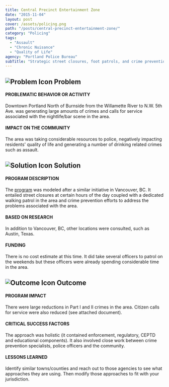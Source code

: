 ```yaml
---
title: Central Precinct Entertainment Zone
date: "2015-11-04"
layout: post
cover: /assets/policing.png
path: "/posts/central-precinct-entertainment-zone/"
category: "Policing"
tags:
  - "Assault"
  - "Chronic Nuisance"
  - "Quality of Life"
agency: "Portland Police Bureau"
subTitle: "Strategic street closures, foot patrols, and crime prevention efforts reduced crime in a targeted urban area."
---
```


## ![Problem Icon](https://github.com/google/material-design-icons/raw/master/alert/1x_web/ic_error_outline_black_48dp.png "Problem") Problem

#### PROBLEMATIC BEHAVIOR OR ACTIVITY

Downtown Portland North of Burnside from the Willamette River to N.W. 5th Ave. was generating large amounts of crimes and calls for service associated with the nightlife/bar scene in the area.

#### IMPACT ON THE COMMUNITY

The area was taking considerable resources to police, negatively impacting residents' quality of life and generating a number of drinking related crimes such as assault.

## ![Solution Icon](https://github.com/google/material-design-icons/raw/master/action/1x_web/ic_lightbulb_outline_black_48dp.png "Solution") Solution

#### PROGRAM DESCRIPTION

The [program](https://live-cpop.ws.asu.edu/sites/default/files/org/15-09_portland.pdf) was modeled after a similar initiative in Vancouver, BC. It entailed street closures at certain hours of the day coupled with a dedicated walking patrol in the area and crime prevention efforts to address the problems associated with the area.

#### BASED ON RESEARCH

In addition to Vancouver, BC, other locations were consulted, such as Austin, Texas.

#### FUNDING

There is no cost estimate at this time. It did take several officers to patrol on the weekends but these officers were already spending considerable time in the area.

## ![Outcome Icon](https://github.com/google/material-design-icons/raw/master/action/1x_web/ic_view_list_black_48dp.png "Outcome") Outcome

#### PROGRAM IMPACT

There were large reductions in Part I and II crimes in the area. Citizen calls for service were also reduced (see attached document).

#### CRITICAL SUCCESS FACTORS

The approach was holistic (it contained enforcement, regulatory, CEPTD and educational components). It also involved close work between crime prevention specialists, police officers and the community.

#### LESSONS LEARNED

Identify similar towns/counties and reach out to those agencies to see what approaches they are using. Then modify those approaches to fit with your jurisdiction.
